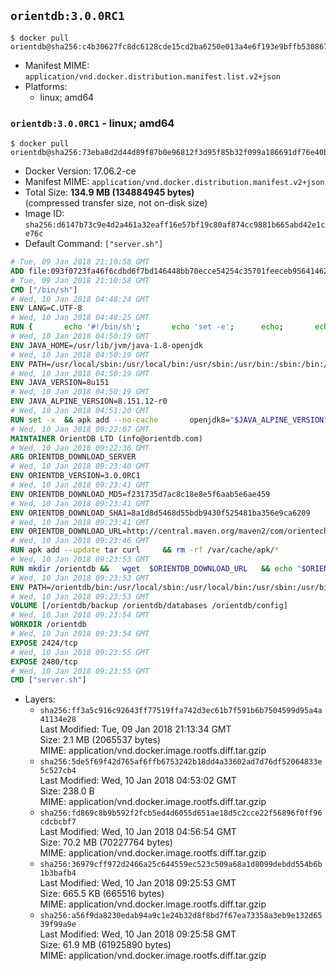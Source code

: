 ## `orientdb:3.0.0RC1`

```console
$ docker pull orientdb@sha256:c4b30627fc8dc6128cde15cd2ba6250e013a4e6f193e9bffb5308670193a73d5
```

-	Manifest MIME: `application/vnd.docker.distribution.manifest.list.v2+json`
-	Platforms:
	-	linux; amd64

### `orientdb:3.0.0RC1` - linux; amd64

```console
$ docker pull orientdb@sha256:73eba8d2d44d89f87b0e96812f3d95f85b32f099a186691df76e40b0bb0aee93
```

-	Docker Version: 17.06.2-ce
-	Manifest MIME: `application/vnd.docker.distribution.manifest.v2+json`
-	Total Size: **134.9 MB (134884945 bytes)**  
	(compressed transfer size, not on-disk size)
-	Image ID: `sha256:d6147b73c9e4d2a461a32eaff16e57bf19c80af874cc9881b665abd42e1ce76c`
-	Default Command: `["server.sh"]`

```dockerfile
# Tue, 09 Jan 2018 21:10:58 GMT
ADD file:093f0723fa46f6cdbd6f7bd146448bb70ecce54254c35701feeceb956414622f in / 
# Tue, 09 Jan 2018 21:10:58 GMT
CMD ["/bin/sh"]
# Wed, 10 Jan 2018 04:48:24 GMT
ENV LANG=C.UTF-8
# Wed, 10 Jan 2018 04:48:25 GMT
RUN { 		echo '#!/bin/sh'; 		echo 'set -e'; 		echo; 		echo 'dirname "$(dirname "$(readlink -f "$(which javac || which java)")")"'; 	} > /usr/local/bin/docker-java-home 	&& chmod +x /usr/local/bin/docker-java-home
# Wed, 10 Jan 2018 04:50:19 GMT
ENV JAVA_HOME=/usr/lib/jvm/java-1.8-openjdk
# Wed, 10 Jan 2018 04:50:19 GMT
ENV PATH=/usr/local/sbin:/usr/local/bin:/usr/sbin:/usr/bin:/sbin:/bin:/usr/lib/jvm/java-1.8-openjdk/jre/bin:/usr/lib/jvm/java-1.8-openjdk/bin
# Wed, 10 Jan 2018 04:50:19 GMT
ENV JAVA_VERSION=8u151
# Wed, 10 Jan 2018 04:50:19 GMT
ENV JAVA_ALPINE_VERSION=8.151.12-r0
# Wed, 10 Jan 2018 04:51:20 GMT
RUN set -x 	&& apk add --no-cache 		openjdk8="$JAVA_ALPINE_VERSION" 	&& [ "$JAVA_HOME" = "$(docker-java-home)" ]
# Wed, 10 Jan 2018 09:22:07 GMT
MAINTAINER OrientDB LTD (info@orientdb.com)
# Wed, 10 Jan 2018 09:22:36 GMT
ARG ORIENTDB_DOWNLOAD_SERVER
# Wed, 10 Jan 2018 09:23:40 GMT
ENV ORIENTDB_VERSION=3.0.0RC1
# Wed, 10 Jan 2018 09:23:41 GMT
ENV ORIENTDB_DOWNLOAD_MD5=f231735d7ac8c18e8e5f6aab5e6ae459
# Wed, 10 Jan 2018 09:23:41 GMT
ENV ORIENTDB_DOWNLOAD_SHA1=8a1d8d5468d55bdb9430f525481ba356e9ca6209
# Wed, 10 Jan 2018 09:23:41 GMT
ENV ORIENTDB_DOWNLOAD_URL=http://central.maven.org/maven2/com/orientechnologies/orientdb-community-gremlin/3.0.0RC1/orientdb-community-gremlin-3.0.0RC1.tar.gz
# Wed, 10 Jan 2018 09:23:46 GMT
RUN apk add --update tar curl     && rm -rf /var/cache/apk/*
# Wed, 10 Jan 2018 09:23:53 GMT
RUN mkdir /orientdb &&   wget  $ORIENTDB_DOWNLOAD_URL   && echo "$ORIENTDB_DOWNLOAD_MD5 *orientdb-community-gremlin-$ORIENTDB_VERSION.tar.gz" | md5sum -c -   && echo "$ORIENTDB_DOWNLOAD_SHA1 *orientdb-community-gremlin-$ORIENTDB_VERSION.tar.gz" | sha1sum -c -   && tar -xvzf orientdb-community-gremlin-$ORIENTDB_VERSION.tar.gz -C /orientdb --strip-components=1   && rm orientdb-community-gremlin-$ORIENTDB_VERSION.tar.gz   && rm -rf /orientdb/databases/*
# Wed, 10 Jan 2018 09:23:53 GMT
ENV PATH=/orientdb/bin:/usr/local/sbin:/usr/local/bin:/usr/sbin:/usr/bin:/sbin:/bin:/usr/lib/jvm/java-1.8-openjdk/jre/bin:/usr/lib/jvm/java-1.8-openjdk/bin
# Wed, 10 Jan 2018 09:23:53 GMT
VOLUME [/orientdb/backup /orientdb/databases /orientdb/config]
# Wed, 10 Jan 2018 09:23:54 GMT
WORKDIR /orientdb
# Wed, 10 Jan 2018 09:23:54 GMT
EXPOSE 2424/tcp
# Wed, 10 Jan 2018 09:23:55 GMT
EXPOSE 2480/tcp
# Wed, 10 Jan 2018 09:23:55 GMT
CMD ["server.sh"]
```

-	Layers:
	-	`sha256:ff3a5c916c92643ff77519ffa742d3ec61b7f591b6b7504599d95a4a41134e28`  
		Last Modified: Tue, 09 Jan 2018 21:13:34 GMT  
		Size: 2.1 MB (2065537 bytes)  
		MIME: application/vnd.docker.image.rootfs.diff.tar.gzip
	-	`sha256:5de5f69f42d765af6ffb6753242b18dd4a33602ad7d76df52064833e5c527cb4`  
		Last Modified: Wed, 10 Jan 2018 04:53:02 GMT  
		Size: 238.0 B  
		MIME: application/vnd.docker.image.rootfs.diff.tar.gzip
	-	`sha256:fd869c8b9b592f2fcb5ed4d6055d651ae18d5c2cce22f56896f0ff96cdcbcbf7`  
		Last Modified: Wed, 10 Jan 2018 04:56:54 GMT  
		Size: 70.2 MB (70227764 bytes)  
		MIME: application/vnd.docker.image.rootfs.diff.tar.gzip
	-	`sha256:36979cff972d2466a25c644559ec523c509a68a1d8099debdd554b6b1b3bafb4`  
		Last Modified: Wed, 10 Jan 2018 09:25:53 GMT  
		Size: 665.5 KB (665516 bytes)  
		MIME: application/vnd.docker.image.rootfs.diff.tar.gzip
	-	`sha256:a56f9da8230edab94a9c1e24b32d8f8bd7f67ea73358a3eb9e132d6539f99a9e`  
		Last Modified: Wed, 10 Jan 2018 09:25:58 GMT  
		Size: 61.9 MB (61925890 bytes)  
		MIME: application/vnd.docker.image.rootfs.diff.tar.gzip

